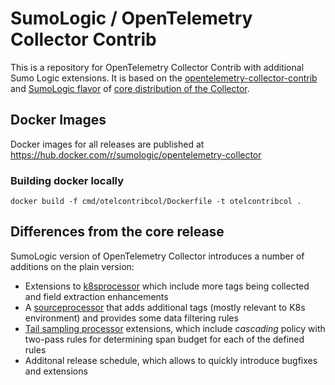 # SumoLogic / OpenTelemetry Collector Contrib
This is a repository for OpenTelemetry Collector Contrib with additional Sumo Logic extensions. It is based
on the [opentelemetry-collector-contrib](https://github.com/open-telemetry/opentelemetry-collector-contrib) and
[SumoLogic flavor](https://github.com/SumoLogic/opentelemetry-collector) of 
[core distribution of the Collector](https://github.com/open-telemetry/opentelemetry-collector).


## Docker Images
Docker images for all releases are published at https://hub.docker.com/r/sumologic/opentelemetry-collector

### Building docker locally

```
docker build -f cmd/otelcontribcol/Dockerfile -t otelcontribcol .
```

## Differences from the core release

SumoLogic version of OpenTelemetry Collector introduces a number of additions on the plain version:

* Extensions to [k8sprocessor](https://github.com/SumoLogic/opentelemetry-collector-contrib/tree/master/processor/k8sprocessor) 
  which include more tags being collected and field extraction enhancements
* A [sourceprocessor](https://github.com/SumoLogic/opentelemetry-collector-contrib/tree/master/processor/sourceprocessor) that 
  adds additional tags (mostly relevant to K8s environment) and provides some data filtering rules
* [Tail sampling processor](https://github.com/SumoLogic/opentelemetry-collector/tree/master/processor/samplingprocessor/tailsamplingprocessor) 
  extensions, which include *cascading* policy with two-pass rules for determining span budget for each of the defined rules
* Additonal release schedule, which allows to quickly introduce bugfixes and extensions
